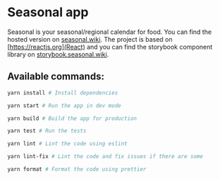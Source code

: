 # Seasonal app

Seasonal is your seasonal/regional calendar for food. You can find the hosted version
on [seasonal.wiki](https://seasonal.wiki). The project is based on
[https://reactjs.org](React) and you can find the storybook component library on
[storybook.seasonal.wiki](https://storybook.seasonal.wiki).

## Available commands:

```bash
yarn install # Install dependencies

yarn start # Run the app in dev mode

yarn build # Build the app for production

yarn test # Run the tests

yarn lint # Lint the code using eslint

yarn lint-fix # Lint the code and fix issues if there are some

yarn format # Format the code using prettier
```
